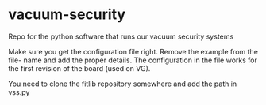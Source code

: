 vacuum-security
===============

Repo for the python software that runs our vacuum security systems

Make sure you get the configuration file right. Remove the example from the file-
name and add the proper details. The configuration in the file works for the
first revision of the board (used on VG).

You need to clone the fitlib repository somewhere and add the path in vss.py
